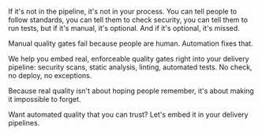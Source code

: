 If it's not in the pipeline, it's not in your process. You can tell people to follow standards, you can tell them to check security, you can tell them to run tests, but if it's manual, it's optional. And if it's optional, it's missed.

Manual quality gates fail because people are human. Automation fixes that.

We help you embed real, enforceable quality gates right into your delivery pipeline: security scans, static analysis, linting, automated tests. No check, no deploy, no exceptions.

Because real quality isn't about hoping people remember, it's about making it impossible to forget.

Want automated quality that you can trust? Let's embed it in your delivery pipelines.
